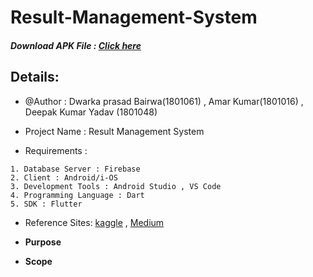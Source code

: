 # Result-Management-System
##### Download APK File : [Click here](https://drive.google.com/file/d/17Fq8Fzg9_AdVm4p5YI3m5Umu6ijxO6vB/view?usp=sharing)


## Details:

   * @Author : Dwarka prasad Bairwa(1801061)  , Amar Kumar(1801016) , Deepak Kumar Yadav (1801048)
   
   * Project Name : Result Management System

   * Requirements :
   
    1. Database Server : Firebase
    2. Client : Android/i-OS
    3. Development Tools : Android Studio , VS Code
    4. Programming Language : Dart
    5. SDK : Flutter

   * Reference Sites: [kaggle](https://www.kaggle.com/) ,  [Medium](https://www.medium.com/)


* __Purpose__

* __Scope__
    


